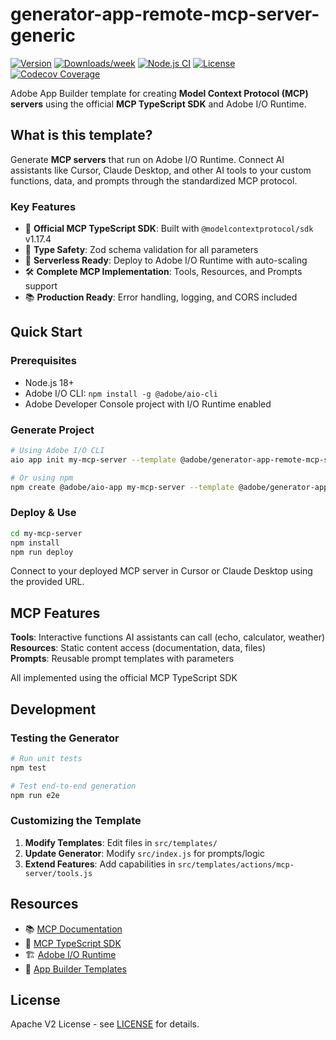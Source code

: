 <!--
Copyright 2025 Adobe. All rights reserved.
This file is licensed to you under the Apache License, Version 2.0 (the "License");
you may not use this file except in compliance with the License. You may obtain a copy
of the License at http://www.apache.org/licenses/LICENSE-2.0

Unless required by applicable law or agreed to in writing, software distributed under
the License is distributed on an "AS IS" BASIS, WITHOUT WARRANTIES OR REPRESENTATIONS
OF ANY KIND, either express or implied. See the License for the specific language
governing permissions and limitations under the License.
-->

# generator-app-remote-mcp-server-generic

[![Version](https://img.shields.io/npm/v/@adobe/generator-app-remote-mcp-server-generic.svg)](https://npmjs.org/package/@adobe/generator-app-remote-mcp-server-generic)
[![Downloads/week](https://img.shields.io/npm/dw/@adobe/generator-app-remote-mcp-server-generic.svg)](https://npmjs.org/package/@adobe/generator-app-remote-mcp-server-generic)
[![Node.js CI](https://github.com/adobe/generator-app-remote-mcp-server-generic/actions/workflows/node.js.yml/badge.svg)](https://github.com/adobe/generator-app-remote-mcp-server-generic/actions/workflows/node.js.yml)
[![License](https://img.shields.io/badge/License-Apache_2.0-blue.svg)](https://github.com/adobe/generator-app-remote-mcp-server-generic/blob/main/LICENSE)
[![Codecov Coverage](https://img.shields.io/codecov/c/github/adobe/generator-app-remote-mcp-server-generic/master.svg?style=flat-square)](https://codecov.io/gh/adobe/generator-app-remote-mcp-server-generic/)

Adobe App Builder template for creating **Model Context Protocol (MCP) servers** using the official **MCP TypeScript SDK** and Adobe I/O Runtime.

## What is this template?

Generate **MCP servers** that run on Adobe I/O Runtime. Connect AI assistants like Cursor, Claude Desktop, and other AI tools to your custom functions, data, and prompts through the standardized MCP protocol.

### Key Features

- 🔧 **Official MCP TypeScript SDK**: Built with `@modelcontextprotocol/sdk` v1.17.4
- 📝 **Type Safety**: Zod schema validation for all parameters
- 🚀 **Serverless Ready**: Deploy to Adobe I/O Runtime with auto-scaling
- 🛠️ **Complete MCP Implementation**: Tools, Resources, and Prompts support
- 📚 **Production Ready**: Error handling, logging, and CORS included

## Quick Start

### Prerequisites
- Node.js 18+ 
- Adobe I/O CLI: `npm install -g @adobe/aio-cli`
- Adobe Developer Console project with I/O Runtime enabled

### Generate Project

```bash
# Using Adobe I/O CLI
aio app init my-mcp-server --template @adobe/generator-app-remote-mcp-server-generic

# Or using npm
npm create @adobe/aio-app my-mcp-server --template @adobe/generator-app-remote-mcp-server-generic
```

### Deploy & Use

```bash
cd my-mcp-server
npm install
npm run deploy
```

Connect to your deployed MCP server in Cursor or Claude Desktop using the provided URL.


## MCP Features

**Tools**: Interactive functions AI assistants can call (echo, calculator, weather)
**Resources**: Static content access (documentation, data, files)  
**Prompts**: Reusable prompt templates with parameters

All implemented using the official MCP TypeScript SDK  

## Development

### Testing the Generator

```bash
# Run unit tests
npm test

# Test end-to-end generation
npm run e2e
```

### Customizing the Template

1. **Modify Templates**: Edit files in `src/templates/`
2. **Update Generator**: Modify `src/index.js` for prompts/logic
3. **Extend Features**: Add capabilities in `src/templates/actions/mcp-server/tools.js`


## Resources

- 📚 [MCP Documentation](https://modelcontextprotocol.io/docs)
- 🔧 [MCP TypeScript SDK](https://github.com/modelcontextprotocol/typescript-sdk)
- 🏗️ [Adobe I/O Runtime](https://developer.adobe.com/runtime/docs/)
- 📖 [App Builder Templates](https://developer.adobe.com/app-builder-template-registry/guides/creating_template/)

## License

Apache V2 License - see [LICENSE](LICENSE) for details.